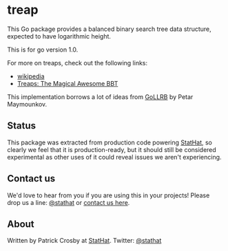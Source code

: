 treap
=====

This Go package provides a balanced binary search tree data structure, expected to have
logarithmic height.

This is for go version 1.0.

For more on treaps, check out the following links:

* [wikipedia](http://en.wikipedia.org/wiki/Treap)
* [Treaps: The Magical Awesome BBT](http://pavpanchekha.com/programming/treap.html)

This implementation borrows a lot of ideas from [GoLLRB](https://github.com/petar/GoLLRB)
by Petar Maymounkov.

Status
------

This package was extracted from production code powering [StatHat](http://www.stathat.com),
so clearly we feel that it is production-ready, but it should still be considered
experimental as other uses of it could reveal issues we aren't experiencing.

Contact us
----------

We'd love to hear from you if you are using this in your projects!  Please drop us a
line: [@stathat](http://twitter.com/stathat) or [contact us here](http://www.stathat.com/docs/contact).

About
-----

Written by Patrick Crosby at [StatHat](http://www.stathat.com).  Twitter:  [@stathat](http://twitter.com/stathat)
